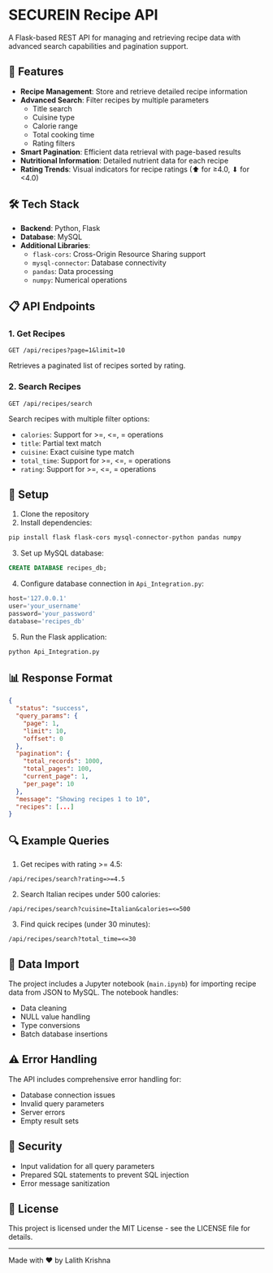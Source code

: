 # SECUREIN Recipe API

A Flask-based REST API for managing and retrieving recipe data with advanced search capabilities and pagination support.

## 🚀 Features

- **Recipe Management**: Store and retrieve detailed recipe information
- **Advanced Search**: Filter recipes by multiple parameters
  - Title search
  - Cuisine type
  - Calorie range
  - Total cooking time
  - Rating filters
- **Smart Pagination**: Efficient data retrieval with page-based results
- **Nutritional Information**: Detailed nutrient data for each recipe
- **Rating Trends**: Visual indicators for recipe ratings (⬆ for ≥4.0, ⬇ for <4.0)

## 🛠 Tech Stack

- **Backend**: Python, Flask
- **Database**: MySQL
- **Additional Libraries**: 
  - `flask-cors`: Cross-Origin Resource Sharing support
  - `mysql-connector`: Database connectivity
  - `pandas`: Data processing
  - `numpy`: Numerical operations

## 📋 API Endpoints

### 1. Get Recipes
```http
GET /api/recipes?page=1&limit=10
```
Retrieves a paginated list of recipes sorted by rating.

### 2. Search Recipes
```http
GET /api/recipes/search
```
Search recipes with multiple filter options:
- `calories`: Support for >=, <=, = operations
- `title`: Partial text match
- `cuisine`: Exact cuisine type match
- `total_time`: Support for >=, <=, = operations
- `rating`: Support for >=, <=, = operations

## 🔧 Setup

1. Clone the repository
2. Install dependencies:
```bash
pip install flask flask-cors mysql-connector-python pandas numpy
```

3. Set up MySQL database:
```sql
CREATE DATABASE recipes_db;
```

4. Configure database connection in `Api_Integration.py`:
```python
host='127.0.0.1'
user='your_username'
password='your_password'
database='recipes_db'
```

5. Run the Flask application:
```bash
python Api_Integration.py
```

## 📊 Response Format

```json
{
  "status": "success",
  "query_params": {
    "page": 1,
    "limit": 10,
    "offset": 0
  },
  "pagination": {
    "total_records": 1000,
    "total_pages": 100,
    "current_page": 1,
    "per_page": 10
  },
  "message": "Showing recipes 1 to 10",
  "recipes": [...]
}
```

## 🔍 Example Queries

1. Get recipes with rating >= 4.5:
```
/api/recipes/search?rating=>=4.5
```

2. Search Italian recipes under 500 calories:
```
/api/recipes/search?cuisine=Italian&calories=<=500
```

3. Find quick recipes (under 30 minutes):
```
/api/recipes/search?total_time=<=30
```

## 📝 Data Import

The project includes a Jupyter notebook (`main.ipynb`) for importing recipe data from JSON to MySQL. The notebook handles:
- Data cleaning
- NULL value handling
- Type conversions
- Batch database insertions

## ⚠️ Error Handling

The API includes comprehensive error handling for:
- Database connection issues
- Invalid query parameters
- Server errors
- Empty result sets

## 🔐 Security

- Input validation for all query parameters
- Prepared SQL statements to prevent SQL injection
- Error message sanitization

## 📄 License

This project is licensed under the MIT License - see the LICENSE file for details.

---

Made with ❤️ by Lalith Krishna